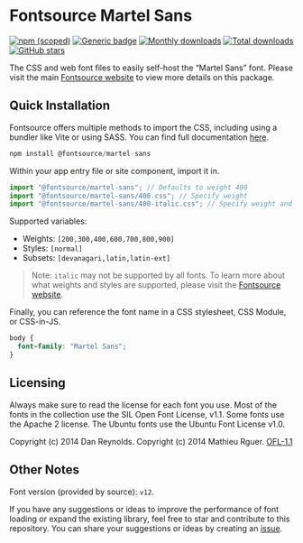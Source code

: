 # Fontsource Martel Sans

[![npm (scoped)](https://img.shields.io/npm/v/@fontsource/martel-sans?color=brightgreen)](https://www.npmjs.com/package/@fontsource/martel-sans) [![Generic badge](https://img.shields.io/badge/fontsource-passing-brightgreen)](https://github.com/fontsource/fontsource) [![Monthly downloads](https://badgen.net/npm/dm/@fontsource/martel-sans)](https://github.com/fontsource/fontsource) [![Total downloads](https://badgen.net/npm/dt/@fontsource/martel-sans)](https://github.com/fontsource/fontsource) [![GitHub stars](https://img.shields.io/github/stars/fontsource/fontsource.svg?style=social&label=Star)](https://github.com/fontsource/fontsource/stargazers)

The CSS and web font files to easily self-host the “Martel Sans” font. Please visit the main [Fontsource website](https://fontsource.org/fonts/martel-sans) to view more details on this package.

## Quick Installation

Fontsource offers multiple methods to import the CSS, including using a bundler like Vite or using SASS. You can find full documentation [here](https://fontsource.org/docs/getting-started/introduction).

```javascript
npm install @fontsource/martel-sans
```

Within your app entry file or site component, import it in.

```javascript
import "@fontsource/martel-sans"; // Defaults to weight 400
import "@fontsource/martel-sans/400.css"; // Specify weight
import "@fontsource/martel-sans/400-italic.css"; // Specify weight and style
```

Supported variables:
- Weights: `[200,300,400,600,700,800,900]`
- Styles: `[normal]`
- Subsets: `[devanagari,latin,latin-ext]`

> Note: `italic` may not be supported by all fonts. To learn more about what weights and styles are supported, please visit the [Fontsource website](https://fontsource.org/fonts/martel-sans).

Finally, you can reference the font name in a CSS stylesheet, CSS Module, or CSS-in-JS.

```css
body {
  font-family: "Martel Sans";
}
```

## Licensing
Always make sure to read the license for each font you use. Most of the fonts in the collection use the SIL Open Font License, v1.1. Some fonts use the Apache 2 license. The Ubuntu fonts use the Ubuntu Font License v1.0.

Copyright (c) 2014 Dan Reynolds. Copyright (c) 2014 Mathieu Rguer.
[OFL-1.1](http://scripts.sil.org/OFL)

## Other Notes
Font version (provided by source): `v12`.

If you have any suggestions or ideas to improve the performance of font loading or expand the existing library, feel free to star and contribute to this repository. You can share your suggestions or ideas by creating an [issue](https://github.com/fontsource/fontsource/issues).